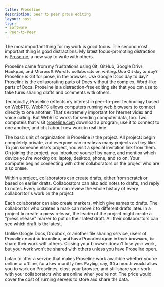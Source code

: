 ```yaml
---
title: Proseline
description: peer to peer prose editing
layout: post
tags:
- Software
- Peer-to-Peer
---
```


The most important thing for my work is good focus.  The second most important thing is good distractions.  My latest focus-promoting distraction is [Proseline](https://proseline.com), a new way to write with others.

Proseline came from my frustrations using Git, GitHub, Google Drive, Hackpad, and Microsoft Word to collaborate on writing.  Use Git day to day?  Proseline is Git for prose, in the browser.  Use Google Docs day to day?  Proseline is the collaborating parts of Docs without the complex, Word-like parts of Docs.  Proseline is a distraction-free editing site that you can use to take turns sharing drafts and comments with others.

Technically, Proseline reflects my interest in peer-to-peer technology based on [WebRTC](https://webrtc.org).  WebRTC allows computers running web browsers to connect directly to one another.  That's extremely important for Internet video and voice calling.  But WebRTC works for sending computer data, too.  Two computers that visit [proseline.com](https://proseline.com) download a program, use it to connect to one another, and chat about new work in real time.

The basic unit of organization in Proseline is the project.  All projects begin completely private, and everyone can create as many projects as they like.  To join someone else's project, you visit a special invitation link from them.  On joining the project, you introduce yourself by name, and mention which device you're working on: laptop, desktop, phone, and so on.  Your computer begins connecting with other collaborators on the project who are also online.

Within a project, collaborators can create drafts, either from scratch or based on earlier drafts.  Collaborators can also add notes to drafts, and reply to notes.  Every collaborator can review the whole history of every collaborator's work on the project.

Each collaborator can also create markers, which give names to drafts.  The collaborator who creates a mark can move it to different drafts later.  In a project to create a press release, the leader of the project might create a "press release" marker to put on their latest draft.  All their collaborators can see which draft is the latest.

Unlike Google Docs, Dropbox, or another file sharing service, users of Proseline need to be online, and have Proseline open in their browsers, to share their work with others.  Closing your browser doesn't lose your work, but your work won't be shared with others unless you have Proseline open.

I plan to offer a service that makes Proseline work available whether you're online or offline, for a low monthly fee.  Paying, say, $5 a month would allow you to work on Proselines, close your browser, and still share your work with your collaborators who are online when you're not.  The price would cover the cost of running servers to store and share the data.

